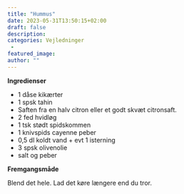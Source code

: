 ```yaml
---
title: "Hummus"
date: 2023-05-31T13:50:15+02:00
draft: false
description:
categories: Vejledninger
 -
featured_image:
author: ""
---
```


**Ingredienser**

- 1 dåse kikærter
- 1 spsk tahin
- Saften fra en halv citron eller et godt skvæt citronsaft.
- 2 fed hvidløg
- 1 tsk stødt spidskommen
- 1 knivspids cayenne peber
- 0,5 dl koldt vand + evt 1 isterning
- 3 spsk olivenolie
- salt og peber

**Fremgangsmåde**

Blend det hele. Lad det køre længere end du tror.